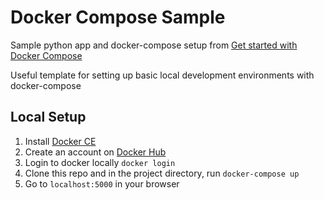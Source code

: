 # Docker Compose Sample
Sample python app and docker-compose setup from [Get started with Docker Compose](https://docs.docker.com/compose/gettingstarted/)

Useful template for setting up basic local development environments with docker-compose
## Local Setup
1. Install [Docker CE](https://docs.docker.com/install/)
2. Create an account on [Docker Hub](https://hub.docker.com/)
3. Login to docker locally `docker login`
4. Clone this repo and in the project directory, run `docker-compose up`
5. Go to `localhost:5000` in your browser